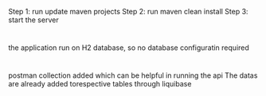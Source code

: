 Step 1: run update maven projects
Step 2: run maven clean install
Step 3: start the server

#
the application run on H2 database, so no database configuratin required
#
postman collection added which can be helpful in running the api 
The datas are already added torespective tables through liquibase

